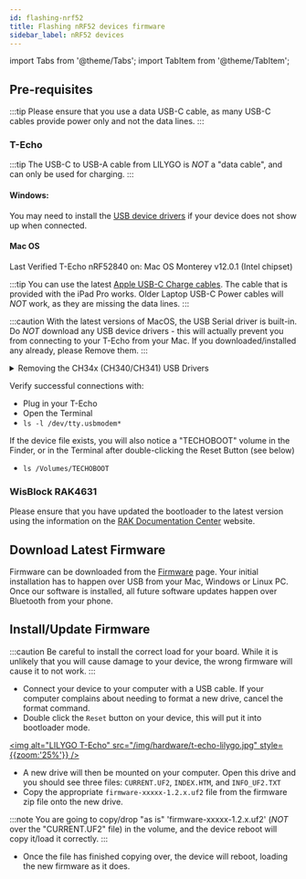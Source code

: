 ```yaml
---
id: flashing-nrf52
title: Flashing nRF52 devices firmware
sidebar_label: nRF52 devices
---
```


import Tabs from '@theme/Tabs';
import TabItem from '@theme/TabItem';

## Pre-requisites

:::tip
Please ensure that you use a data USB-C cable, as many USB-C cables provide power only and not the data lines.
:::

### T-Echo

:::tip
The USB-C to USB-A cable from LILYGO is _NOT_ a "data cable", and can only be used for charging.
:::

#### Windows:

You may need to install the [USB device drivers](http://www.wch-ic.com/search?q=ch340&t=downloads) if your device does not show up when connected.

#### Mac OS

Last Verified T-Echo nRF52840 on: Mac OS Monterey v12.0.1 (Intel chipset)

:::tip
You can use the latest [Apple USB-C Charge cables](https://www.apple.com/shop/product/MLL82AM/A/usb-c-charge-cable-2-m). The cable that is provided with the iPad Pro works. Older Laptop USB-C Power cables will _NOT_ work, as they are missing the data lines.
:::

:::caution
With the latest versions of MacOS, the USB Serial driver is built-in. Do _NOT_ download any USB device drivers - this will actually prevent you from connecting to your T-Echo from your Mac. If you downloaded/installed any already, please Remove them.
:::

<details>
  <summary>Removing the CH34x (CH340/CH341) USB Drivers</summary>
  <div>
    <div>
        If you have already downloaded/installed the MacOS WCH-IC CH340 ("CH341SER_MAC") drivers via the CH34x_Install_V1.5.pkg, you will have to Uninstall the kernel extension:
        <br />
        <br />
        1. Unplug your T-Echo<br />
        2. Open the Terminal and run:<br />
        3. sudo -rf /Library/Extensions/usbserial.kext<br />
        4. Reboot
    </div>
  </div>
</details>

Verify successful connections with:

- Plug in your T-Echo
- Open the Terminal
- `ls -l /dev/tty.usbmodem*`

If the device file exists, you will also notice a "TECHOBOOT" volume in the Finder, or in the Terminal after double-clicking the Reset Button (see below)

- `ls /Volumes/TECHOBOOT`

### WisBlock RAK4631

Please ensure that you have updated the bootloader to the latest version using the information on the [RAK Documentation Center](https://docs.rakwireless.com/Product-Categories/WisBlock/RAK4631/Quickstart/#how-to-check-if-you-have-the-updated-rak4631-bootloader) website.

## Download Latest Firmware

Firmware can be downloaded from the [Firmware](/downloads) page. Your initial installation has to happen over USB from your Mac, Windows or Linux PC. Once our software is installed, all future software updates happen over Bluetooth from your phone.

## Install/Update Firmware

:::caution
Be careful to install the correct load for your board. While it is unlikely that you will cause damage to your device, the wrong firmware will cause it to not work.
:::

- Connect your device to your computer with a USB cable. If your computer complains about needing to format a new drive, cancel the format command.
- Double click the `Reset` button on your device, this will put it into bootloader mode.

[<img alt="LILYGO T-Echo" src="/img/hardware/t-echo-lilygo.jpg" style={{zoom:'25%'}} />](/img/hardware/t-echo-lilygo.jpg)

- A new drive will then be mounted on your computer. Open this drive and you should see three files: `CURRENT.UF2`, `INDEX.HTM`, and `INFO_UF2.TXT`
- Copy the appropriate `firmware-xxxxx-1.2.x.uf2` file from the firmware zip file onto the new drive.

:::note
You are going to copy/drop "as is" 'firmware-xxxxx-1.2.x.uf2' (_NOT_ over the "CURRENT.UF2" file) in the volume, and the device reboot will copy it/load it correctly.
:::

- Once the file has finished copying over, the device will reboot, loading the new firmware as it does.
